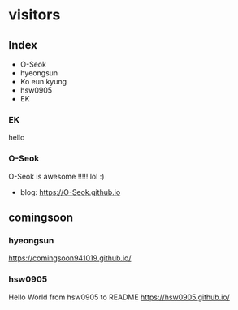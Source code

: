 
# visitors

## Index
- O-Seok
- hyeongsun
- Ko eun kyung
- hsw0905
- EK

### EK
hello
### O-Seok
O-Seok is awesome !!!!! lol :)
- blog: https://O-Seok.github.io

## comingsoon

### hyeongsun
https://comingsoon941019.github.io/

### hsw0905
Hello World from hsw0905 to README
https://hsw0905.github.io/